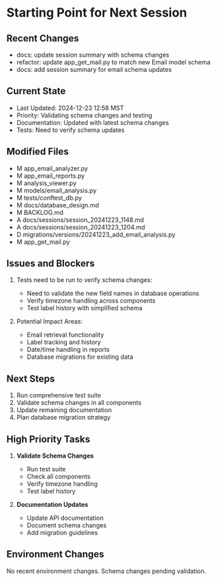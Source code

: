 # Starting Point for Next Session

## Recent Changes
- docs: update session summary with schema changes
- refactor: update app_get_mail.py to match new Email model schema
- docs: add session summary for email schema updates

## Current State
- Last Updated: 2024-12-23 12:58 MST
- Priority: Validating schema changes and testing
- Documentation: Updated with latest schema changes
- Tests: Need to verify schema updates

## Modified Files
- M app_email_analyzer.py
- M app_email_reports.py
- M analysis_viewer.py
- M models/email_analysis.py
- M tests/conftest_db.py
- M docs/database_design.md
- M BACKLOG.md
- A docs/sessions/session_20241223_1148.md
- A docs/sessions/session_20241223_1204.md
- D migrations/versions/20241223_add_email_analysis.py
- M app_get_mail.py

## Issues and Blockers
1. Tests need to be run to verify schema changes:
   - Need to validate the new field names in database operations
   - Verify timezone handling across components
   - Test label history with simplified schema

2. Potential Impact Areas:
   - Email retrieval functionality
   - Label tracking and history
   - Date/time handling in reports
   - Database migrations for existing data

## Next Steps
1. Run comprehensive test suite
2. Validate schema changes in all components
3. Update remaining documentation
4. Plan database migration strategy

## High Priority Tasks
1. **Validate Schema Changes**
   - Run test suite
   - Check all components
   - Verify timezone handling
   - Test label history

2. **Documentation Updates**
   - Update API documentation
   - Document schema changes
   - Add migration guidelines

## Environment Changes
No recent environment changes. Schema changes pending validation.